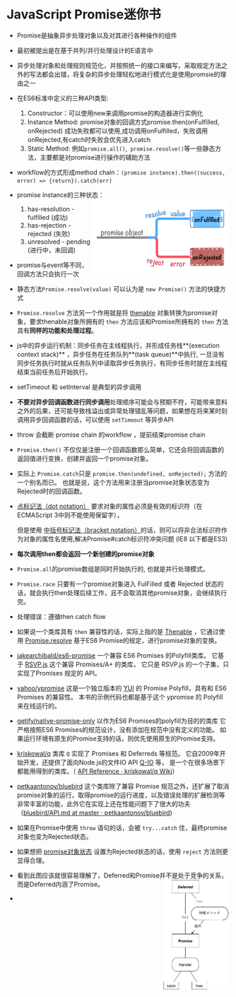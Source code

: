<h1>JavaScript Promise迷你书</h1>

- Promise是抽象异步处理对象以及对其进行各种操作的组件

- 最初被提出是在基于并列/并行处理设计的E语言中

- 异步处理对象和处理规则规范化，并按照统一的接口来编写，采取规定方法之外的写法都会出错，将复杂的异步处理轻松地进行模式化是使用promsie的理由之一

- 在ES6标准中定义的三种API类型:

   	1. Constructor：可以使用new来调用promise的构造器进行实例化
   	2. Instance Method: promise对象的回调方式promise.then(onFulfilled, onRejected) 成功失败都可以使用,成功调用onFulfilled，失败调用onRejected,有catch时失败会优先进入catch
   	3. Static Method: 例如`promise.all()`,` promise.resolve()`等一些静态方法，主要都是对promise进行操作的辅助方法

- workflow的方式形成method chain：`(promise instance).then((success, error) => {return}).catch(err)`

- promise instance的三种状态：<img src="https://github.com/zhuxinyu/blog/blob/master/JavaScript_Promise_mini_book/promise-onFulfilled_onRejected.png" width = "310" height = "170" div align=right />

   1. has-resolution - fulfilled (成功)
   2. has-rejection - rejected (失败)
   3. unresolved - pending (进行中，未回调)

- promise与event等不同，回调方法只会执行一次

- 静态方法`Promise.resolve(value)` 可以认为是 `new Promise()` 方法的快捷方式

- `Promise.resolve` 方法另一个作用就是将 [thenable](http://liubin.org/promises-book/#Thenable) 对象转换为promise对象，要求thenable对象所拥有的 `then` 方法应该和Promise所拥有的 `then` 方法具有**同样的功能和处理过程**。

- js中的异步运行机制：同步任务在主线程执行，并形成任务栈**(execution context stack)** ，异步任务在任务队列**(task queue)**中执行, 一旦没有同步任务执行时就从任务队列中读取异步任务执行，有同步任务时就在主线程结束当前任务后开始执行。

- setTimeout 和 setInterval 是典型的异步调用

- **不要对异步回调函数进行同步调用**处理顺序可能会与预期不符，可能带来意料之外的后果，还可能导致栈溢出或异常处理错乱等问题，如果想在将来某时刻调用异步回调函数的话，可以使用 `setTimeout` 等异步API

- throw 会截断 promise chain 的workflow ，提前结束promise chain

- `Promise.then()` 不仅仅是注册一个回调函数那么简单，它还会将回调函数的返回值进行变换，创建并返回一个promise对象。

- 实际上 `Promise.catch`只是 `promise.then(undefined, onRejected);` 方法的一个别名而已。 也就是说，这个方法用来注册当promise对象状态变为Rejected时的回调函数。

- [点标记法（dot notation）](https://developer.mozilla.org/ja/docs/Web/JavaScript/Reference/Operators/Property_Accessors#Dot_notation) 要求对象的属性必须是有效的标识符（在ECMAScript 3中则不能使用保留字），

   但是使用 [中括号标记法（bracket notation）](https://developer.mozilla.org/ja/docs/Web/JavaScript/Reference/Operators/Property_Accessors#Bracket_notation)的话，则可以将非合法标识符作为对象的属性名使用,解决Promise#catch标识符冲突问题 (IE8 以下都是ES3)

- **每次调用then都会返回一个新创建的promise对象**

- `Promise.all`的promise数组是同时开始执行的, 也就是并行处理模式。

- `Promise.race` 只要有一个promise对象进入 FulFilled 或者 Rejected 状态的话，就会执行then处理后续工作，且不会取消其他promise对象，会继续执行完。

- 处理错误：遵循then catch flow

- 如果说一个类库具有 `then` 兼容性的话，实际上指的是 [Thenable](http://liubin.org/promises-book/#Thenable) ，它通过使用 [Promise.resolve](http://liubin.org/promises-book/#Promise.resolve) 基于ES6 Promise的规定，进行promise对象的变换。

- [jakearchibald/es6-promise](https://github.com/jakearchibald/es6-promise) 一个兼容 ES6 Promises 的Polyfill类库。 它基于 [RSVP.js](https://github.com/tildeio/rsvp.js) 这个兼容 Promises/A+ 的类库， 它只是 RSVP.js 的一个子集，只实现了Promises 规定的 API。

- [yahoo/ypromise](https://github.com/yahoo/ypromise) 这是一个独立版本的 [YUI](http://yuilibrary.com/) 的 Promise Polyfill，具有和 ES6 Promises 的兼容性。 本书的示例代码也都是基于这个 ypromise 的 Polyfill 来在线运行的。

- [getify/native-promise-only](https://github.com/getify/native-promise-only/) 以作为ES6 Promises的polyfill为目的的类库 它严格按照ES6 Promises的规范设计，没有添加在规范中没有定义的功能。 如果运行环境有原生的Promise支持的话，则优先使用原生的Promise支持。

- [kriskowal/q](https://github.com/kriskowal/q) 类库 `Q` 实现了 Promises 和 Deferreds 等规范。 它自2009年开始开发，还提供了面向Node.js的文件IO API [Q-IO](https://github.com/kriskowal/q-io) 等， 是一个在很多场景下都能用得到的类库。（ [API Reference · kriskowal/q Wiki](https://github.com/kriskowal/q/wiki/API-Reference)）

- [petkaantonov/bluebird](https://github.com/petkaantonov/bluebird) 这个类库除了兼容 Promise 规范之外，还扩展了取消promise对象的运行，取得promise的运行进度，以及错误处理的扩展检测等非常丰富的功能，此外它在实现上还在性能问题下了很大的功夫（[bluebird/API.md at master · petkaantonov/bluebird](https://github.com/petkaantonov/bluebird/blob/master/API.md))

- 如果在Promise中使用 `throw` 语句的话，会被 `try...catch` 住，最终promise对象也变为Rejected状态。

- 如果想把 [promise对象状态](http://liubin.org/promises-book/#promise-states) 设置为Rejected状态的话，使用 `reject` 方法则更显得合理。

- 看到此图应该就很容易理解了，Deferred和Promise并不是处于竞争的关系，而是Deferred内涵了Promise。<img src="https://github.com/zhuxinyu/blog/blob/master/JavaScript_Promise_mini_book/deferred-and-promise.png" width = "150" height = "250" div align=right />

- 

